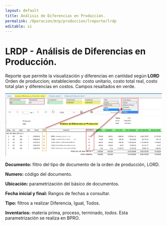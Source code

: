 ```yaml
---
layout: default
title: Análisis de Diferencias en Producción.
permalink: /Operacion/mrp/produccion/lreporte/lrdp
editable: si
---
```


# LRDP - Análisis de Diferencias en Producción.

Reporte que permite la visualización y diferencias en cantidad según **LORD** Orden de produccion; estableciendo: costo unitario, costo total real, costo total plan y diferencias en costos. Campos resaltados en verde.

![](lrdp1.png)

**Documento:** filtro del tipo de documento de la orden de producción, LORD.  

**Numero:** código del documento.  

**Ubicación:** parametrización del básico de documentos.  

**Fecha inicial y final:** Rangos de fechas a consultar.  

**Tipo:** filtros a realizar Diferencia, Igual, Todos.  

**Inventarios:** materia prima, proceso, terminado, *todos*. Esta parametrización se realiza en BPRO.  





